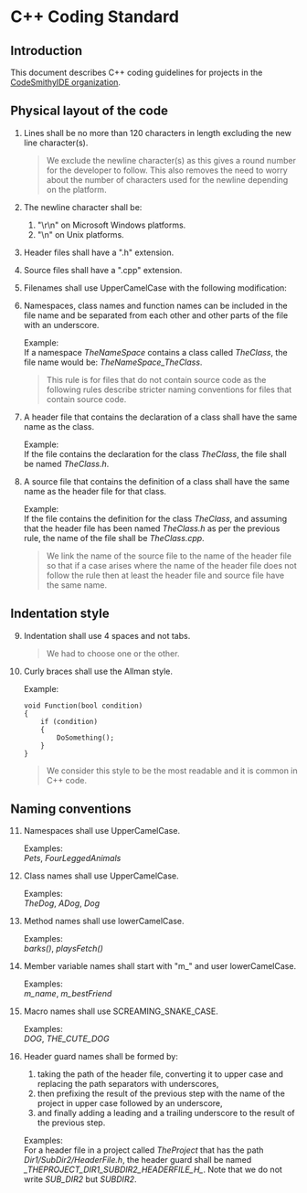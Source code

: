 # C++ Coding Standard

## Introduction

This document describes C++ coding guidelines for projects in the [CodeSmithyIDE organization](https://github.com/CodeSmithyIDE).

## Physical layout of the code

1. Lines shall be no more than 120 characters in length excluding the new line character(s).

    > We exclude the newline character(s) as this gives a round number for the developer to follow. This also removes the need
    > to worry about the number of characters used for the newline depending on the platform.

1. The newline character shall be:
    1. "\r\n" on Microsoft Windows platforms.
    1. "\n" on Unix platforms.

1. Header files shall have a ".h" extension.

1. Source files shall have a ".cpp" extension.

1. Filenames shall use UpperCamelCase with the following modification:

1. Namespaces, class names and function names can be included in the file name and be separated from each other and other parts
   of the file with an underscore.

    Example:\
    If a namespace *TheNameSpace* contains a class called *TheClass*, the file name would be: *TheNameSpace_TheClass*.

    > This rule is for files that do not contain source code as the following rules describe stricter naming conventions for files
    > that contain source code.

1. A header file that contains the declaration of a class shall have the same name as the class.

    Example:\
    If the file contains the declaration for the class *TheClass*, the file shall be named *TheClass.h*.

1. A source file that contains the definition of a class shall have the same name as the header file for that class.

    Example:\
    If the file contains the definition for the class *TheClass*, and assuming that the header file has been named *TheClass.h* as
    per the previous rule, the name of the file shall be *TheClass.cpp*.

    > We link the name of the source file to the name of the header file so that if a case arises where the name of the header file
    > does not follow the rule then at least the header file and source file have the same name.

## Indentation style

9. Indentation shall use 4 spaces and not tabs.

    > We had to choose one or the other.

9. Curly braces shall use the Allman style.

     Example:
     ```
     void Function(bool condition)
     {
         if (condition)
         {
             DoSomething();
         }   
     }
     ```

    > We consider this style to be the most readable and it is common in C++ code.

## Naming conventions

11. Namespaces shall use UpperCamelCase.

    Examples:\
    *Pets*, *FourLeggedAnimals*

9. Class names shall use UpperCamelCase.

    Examples:\
    *TheDog*, *ADog*, *Dog*

9. Method names shall use lowerCamelCase.

    Examples:\
    *barks()*, *playsFetch()*

9. Member variable names shall start with "m_" and user lowerCamelCase.

    Examples:\
    *m_name*, *m_bestFriend*

9. Macro names shall use SCREAMING_SNAKE_CASE.

    Examples:\
    *DOG*, *THE_CUTE_DOG*

9. Header guard names shall be formed by:
    1. taking the path of the header file, converting it to upper case and replacing the path separators with underscores,
    1. then prefixing the result of the previous step with the name of the project in upper case followed by an underscore,
    1. and finally adding a leading and a trailing underscore to the result of the previous step.

    Examples:\
    For a header file in a project called *TheProject* that has the path *Dir1/SubDir2/HeaderFile.h*, the header guard shall be named
    *\_THEPROJECT_DIR1_SUBDIR2_HEADERFILE_H\_*. Note that we do not write *SUB_DIR2* but *SUBDIR2*.
